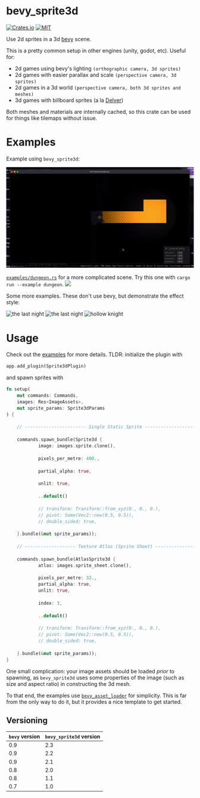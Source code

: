 # bevy_sprite3d
[![Crates.io](https://img.shields.io/crates/v/bevy_sprite3d.svg)](https://crates.io/crates/bevy_sprite3d)
[![MIT](https://img.shields.io/badge/License-MIT-yellow.svg)](./license.md)

Use 2d sprites in a 3d [bevy](https://bevyengine.org/) scene.

This is a pretty common setup in other engines (unity, godot, etc). Useful for:
- 2d games using bevy's lighting `(orthographic camera, 3d sprites)`
- 2d games with easier parallax and scale `(perspective camera, 3d sprites)`
- 2d games in a 3d world `(perspective camera, both 3d sprites and meshes)`
- 3d games with billboard sprites (a la
  [Delver](https://cdn.cloudflare.steamstatic.com/steam/apps/249630/ss_0187dc55d24155ca3944b4ccc827baf7832715a0.1920x1080.jpg))

Both meshes and materials are internally cached, so this crate can be used for
things like tilemaps without issue.

# Examples

Example using `bevy_sprite3d`:

![chaos](assets/example.gif)

[`examples/dungeon.rs`](./examples/dungeon.rs) for a more complicated scene. Try
this one with `cargo run --example dungeon`.
[![](http://img.youtube.com/vi/vnKjkvoHnPY/0.jpg)](http://www.youtube.com/watch?v=vnKjkvoHnPY)

Some more examples. These don't use bevy, but demonstrate the effect style:

![the last night](https://cdn.cloudflare.steamstatic.com/steam/apps/612400/extras/TLN_Crowd_01_compressed.png)
![the last night](https://cdn.cloudflare.steamstatic.com/steam/apps/612400/extras/TLN_Shootout_01_compressed.png)
![hollow knight](https://imgur.com/jVWzh4i.png)

# Usage

Check out the [examples](./examples) for more details. TLDR: initialize the plugin with
```rust
app.add_plugin(Sprite3dPlugin)
```
and spawn sprites with
```rust
fn setup(
    mut commands: Commands, 
    images: Res<ImageAssets>,
    mut sprite_params: Sprite3dParams
) {

    // ----------------------- Single Static Sprite ----------------------------

    commands.spawn_bundle(Sprite3d {
            image: images.sprite.clone(),

            pixels_per_metre: 400.,

            partial_alpha: true,

            unlit: true,

            ..default()

            // transform: Transform::from_xyz(0., 0., 0.),
            // pivot: Some(Vec2::new(0.5, 0.5)),
            // double_sided: true,

    }.bundle(&mut sprite_params));

    // ------------------- Texture Atlas (Sprite Sheet) ------------------------

    commands.spawn_bundle(AtlasSprite3d {
            atlas: images.sprite_sheet.clone(),

            pixels_per_metre: 32.,
            partial_alpha: true,
            unlit: true,

            index: 3,

            ..default()

            // transform: Transform::from_xyz(0., 0., 0.),
            // pivot: Some(Vec2::new(0.5, 0.5)),
            // double_sided: true,

    }.bundle(&mut sprite_params));
}
```

One small complication: your image assets should be loaded *prior* to spawning,
as `bevy_sprite3d` uses some properties of the image (such as size and aspect ratio)
in constructing the 3d mesh.

To that end, the examples use
[`bevy_asset_loader`](https://github.com/NiklasEi/bevy_asset_loader) for
simplicity. This is far from the only way to do it, but it provides a nice
template to get started.

## Versioning

| `bevy` version | `bevy_sprite3d` version |
| -------------- | ----------------------- |
| 0.9            | 2.3                     |
| 0.9            | 2.2                     |
| 0.9            | 2.1                     |
| 0.8            | 2.0                     |
| 0.8            | 1.1                     |
| 0.7            | 1.0                     |





